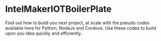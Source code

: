 # IntelMakerIOTBoilerPlate
Find out how to build you next project, at scale with the pseudo codes available here for Python, NodeJs and Cordova. Use these codes to build upon you idea quickly and efficiently.
